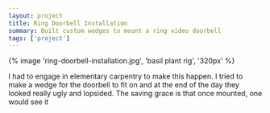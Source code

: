 ```yaml
---
layout: project
title: Ring Doorbell Installation
summary: Built custom wedges to mount a ring video doorbell
tags: ['project']
---
```


{% image 'ring-doorbell-installation.jpg', 'basil plant rig', '320px' %}

I had to engage in elementary carpentry to make this happen. I tried to make a wedge for the doorbell to fit on and at the end of the day they looked really ugly and lopsided. The saving grace is that once mounted, one would see it
